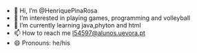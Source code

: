 - 👋 Hi, I’m @HenriquePinaRosa
- 👀 I’m interested in playing games, programming and volleyball
- 🌱 I’m currently learning java,phyton and html
- 📫 How to reach me l54597@alunos.uevora.pt
- 😄 Pronouns: he/his

<!---
HenriquePinaRosa/HenriquePinaRosa is a ✨ special ✨ repository because its `README.md` (this file) appears on your GitHub profile.
You can click the Preview link to take a look at your changes.
--->
